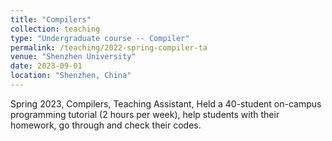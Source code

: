 ```yaml
---
title: "Compilers"
collection: teaching
type: "Undergraduate course -- Compiler"
permalink: /teaching/2022-spring-compiler-ta
venue: "Shenzhen University"
date: 2023-09-01
location: "Shenzhen, China"
---
```


Spring 2023, Compilers, Teaching Assistant, Held a 40-student on-campus programming tutorial (2 hours per week), help students with their homework, go through and check their codes.